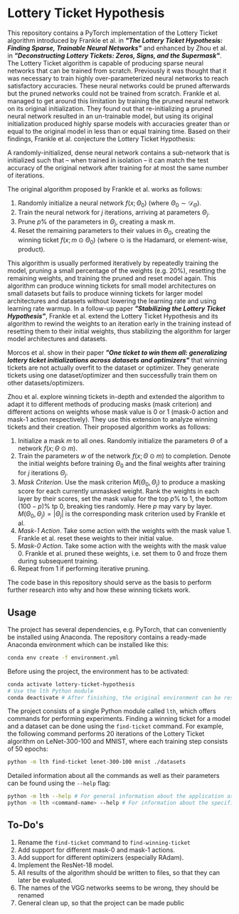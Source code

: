 # Lottery Ticket Hypothesis

This repository contains a PyTorch implementation of the Lottery Ticket algorithm introduced by Frankle et al. in **_"The Lottery Ticket Hypothesis: Finding Sparse, Trainable Neural Networks"_** and enhanced by Zhou et al. in **_"Deconstructing Lottery Tickets: Zeros, Signs, and the Supermask"_**. The Lottery Ticket algorithm is capable of producing sparse neural networks that can be trained from scratch. Previously it was thought that it was necessary to train highly over-parameterized neural networks to reach satisfactory accuracies. These neural networks could be pruned afterwards but the pruned networks could not be trained from scratch. Frankle et al. managed to get around this limitation by training the pruned neural network on its original initialization. They found out that re-initializing a pruned neural network resulted in an un-trainable model, but using its original initialization produced highly sparse models with accuracies greater than or equal to the original model in less than or equal training time. Based on their findings, Frankle et al. conjecture the Lottery Ticket Hypothesis:

>>>
A randomly-initialized, dense neural network contains a sub-network that is initialized such that – when trained in isolation – it can match the test accuracy of the original network after training for at most the same number of iterations.
>>>

The original algorithm proposed by Frankle et al. works as follows:

1. Randomly initialize a neural network $f(x;\Theta_0)$ (where $\Theta_0 \sim \mathcal{D}_{\Theta}$).
2. Train the neural network for $j$ iterations, arriving at parameters $\Theta_j$.
3. Prune $p\%$ of the parameters in $\Theta_j$, creating a mask $m$.
4. Reset the remaining parameters to their values in $\Theta_0$, creating the winning ticket $f(x;m \odot \Theta_0)$ (where $\odot$ is the Hadamard, or element-wise, product).

This algorithm is usually performed iteratively by repeatedly training the model, pruning a small percentage of the weights (e.g. 20%), resetting the remaining weights, and training the pruned and reset model again. This algorithm can produce winning tickets for small model architectures on small datasets but fails to produce winning tickets for larger model architectures and datasets without lowering the learning rate and using learning rate warmup. In a follow-up paper **_"Stabilizing the Lottery Ticket Hypothesis"_**, Frankle et al. extend the Lottery Ticket Hypothesis and its algorithm to rewind the weights to an iteration early in the training instead of resetting them to their initial weights, thus stabilizing the algorithm for larger model architectures and datasets.

Morcos et al. show in their paper **_"One ticket to win them all: generalizing lottery ticket initializations across datasets and optimizers"_** that winning tickets are not actually overfit to the dataset or optimizer. They generate tickets using one dataset/optimizer and then successfully train them on other datasets/optimizers.

Zhou et al. explore winning tickets in-depth and extended the algorithm to adapt it to different methods of producing masks (mask criterion) and different actions on weights whose mask value is 0 or 1 (mask-0 action and mask-1 action respectively). They use this extension to analyze winning tickets and their creation. Their proposed algorithm works as follows:

1. Initialize a mask $m$ to all ones. Randomly initialize the parameters $\Theta$ of a network $f(x;\Theta \odot m)$.
2. Train the parameters $w$ of the network $f(x;\Theta \odot m)$ to completion. Denote the initial weights before training $\Theta_0$ and the final weights after training for $j$ iterations $\Theta_j$.
3. *Mask Criterion*. Use the mask criterion $M(\Theta_0, \Theta_j)$ to produce a masking score for each currently unmasked weight. Rank the weights in each layer by their scores, set the mask value for the top $p\%$ to $1$, the bottom $(100 - p)\%$ tp $0$, breaking ties randomly. Here $p$ may vary by layer. $M(\Theta_0, \Theta_j) = |\Theta_j|$ is the corresponding mask criterion used by Frankle et al.
4. *Mask-1 Action*. Take some action with the weights with the mask value $1$. Frankle et al. reset these weights to their initial value.
5. *Mask-0 Action*. Take some action with the weights with the mask value $0$. Frankle et al. pruned these weights, i.e. set them to $0$ and froze them during subsequent training.
6. Repeat from 1 if performing iterative pruning.

The code base in this repository should serve as the basis to perform further research into why and how these winning tickets work.

## Usage

The project has several dependencies, e.g. PyTorch, that can conveniently be installed using Anaconda. The repository contains a ready-made Anaconda environment which can be installed like this:

```bash
conda env create -f environment.yml
```

Before using the project, the environment has to be activated:

```bash
conda activate lottery-ticket-hypothesis
# Use the lth Python module
conda deactivate # After finishing, the original environment can be restored
```

The project consists of a single Python module called `lth`, which offers commands for performing experiments. Finding a winning ticket for a model and a dataset can be done using the `find-ticket` command. For example, the following command performs 20 iterations of the Lottery Ticket algorithm on LeNet-300-100 and MNIST, where each training step consists of 50 epochs:

```bash
python -m lth find-ticket lenet-300-100 mnist ./datasets
```

Detailed information about all the commands as well as their parameters can be found using the `--help` flag:

```bash
python -m lth --help # For general information about the application as well as a list of available commands
python -m lth <command-name> --help # For information about the specified command
```

## To-Do's

1. Rename the `find-ticket` command to `find-winning-ticket`
2. Add support for different mask-0 and mask-1 actions.
3. Add support for different optimizers (especially RAdam).
4. Implement the ResNet-18 model.
5. All results of the algorithm should be written to files, so that they can later be evaluated.
6. The names of the VGG networks seems to be wrong, they should be renamed
7. General clean up, so that the project can be made public
